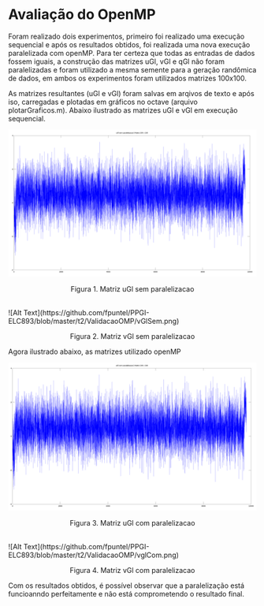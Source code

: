 # Avaliação do OpenMP
Foram realizado dois experimentos, primeiro foi realizado uma execução sequencial e após os resultados obtidos, foi realizada uma nova execução paralelizada com openMP. Para ter certeza que todas as entradas de dados fossem iguais, a construção das matrizes uGl, vGl e qGl não foram paralelizadas e foram utilizado a mesma semente para a geração randômica de dados, em ambos os experimentos foram utilizados matrizes 100x100.

As matrizes resultantes (uGl e vGl) foram salvas em arqivos de texto e após iso, carregadas e plotadas em gráficos no octave (arquivo plotarGraficos.m). Abaixo ilustrado as matrizes uGl e vGl em execução sequencial. 

![Alt Text](https://github.com/fpuntel/PPGI-ELC893/blob/master/t2/ValidacaoOMP/uGlSem.png)
<p align="center">Figura 1. Matriz uGl sem paralelizacao</p>
<br>
![Alt Text](https://github.com/fpuntel/PPGI-ELC893/blob/master/t2/ValidacaoOMP/vGlSem.png)
<p align="center">Figura 2. Matriz vGl sem paralelizacao</p>
Agora ilustrado abaixo, as matrizes utilizado openMP

![Alt Text](https://github.com/fpuntel/PPGI-ELC893/blob/master/t2/ValidacaoOMP/uGlCom.png)
<p align="center">Figura 3. Matriz uGl com paralelizacao</p>
<br>
![Alt Text](https://github.com/fpuntel/PPGI-ELC893/blob/master/t2/ValidacaoOMP/vglCom.png)
<p align="center">Figura 4. Matriz vGl com paralelizacao</p>

Com os resultados obtidos, é possível observar que a paralelização está funcioanndo perfeitamente e não está comprometendo o resultado final.
